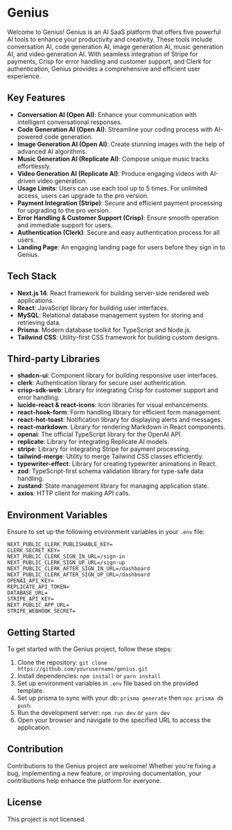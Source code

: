 # Genius

Welcome to Genius! Genius is an AI SaaS platform that offers five powerful AI tools to enhance your productivity and creativity. These tools include conversation AI, code generation AI, image generation AI, music generation AI, and video generation AI. With seamless integration of Stripe for payments, Crisp for error handling and customer support, and Clerk for authentication, Genius provides a comprehensive and efficient user experience.

## Key Features

- **Conversation AI (Open AI)**: Enhance your communication with intelligent conversational responses.
- **Code Generation AI (Open AI)**: Streamline your coding process with AI-powered code generation.
- **Image Generation AI (Open AI)**: Create stunning images with the help of advanced AI algorithms.
- **Music Generation AI (Replicate AI)**: Compose unique music tracks effortlessly.
- **Video Generation AI (Replicate AI)**: Produce engaging videos with AI-driven video generation.
- **Usage Limits**: Users can use each tool up to 5 times. For unlimited access, users can upgrade to the pro version.
- **Payment Integration (Stripe)**: Secure and efficient payment processing for upgrading to the pro version.
- **Error Handling & Customer Support (Crisp)**: Ensure smooth operation and immediate support for users.
- **Authentication (Clerk)**: Secure and easy authentication process for all users.
- **Landing Page**: An engaging landing page for users before they sign in to Genius.

## Tech Stack

- **Next.js 14**: React framework for building server-side rendered web applications.
- **React**: JavaScript library for building user interfaces.
- **MySQL**: Relational database management system for storing and retrieving data.
- **Prisma**: Modern database toolkit for TypeScript and Node.js.
- **Tailwind CSS**: Utility-first CSS framework for building custom designs.

## Third-party Libraries

- **shadcn-ui**: Component library for building responsive user interfaces.
- **clerk**: Authentication library for secure user authentication.
- **crisp-sdk-web**: Library for integrating Crisp for customer support and error handling.
- **lucide-react & react-icons**: Icon libraries for visual enhancements.
- **react-hook-form**: Form handling library for efficient form management.
- **react-hot-toast**: Notification library for displaying alerts and messages.
- **react-markdown**: Library for rendering Markdown in React components.
- **openai**: The official TypeScript library for the OpenAI API.
- **replicate**: Library for integrating Replicate AI models.
- **stripe**: Library for integrating Stripe for payment processing.
- **tailwind-merge**: Utility to merge Tailwind CSS classes efficiently.
- **typewriter-effect**: Library for creating typewriter animations in React.
- **zod**: TypeScript-first schema validation library for type-safe data handling.
- **zustand**: State management library for managing application state.
- **axios**: HTTP client for making API calls.

## Environment Variables

Ensure to set up the following environment variables in your `.env` file:

```env
NEXT_PUBLIC_CLERK_PUBLISHABLE_KEY=
CLERK_SECRET_KEY=
NEXT_PUBLIC_CLERK_SIGN_IN_URL=/sign-in
NEXT_PUBLIC_CLERK_SIGN_UP_URL=/sign-up
NEXT_PUBLIC_CLERK_AFTER_SIGN_IN_URL=/dashboard
NEXT_PUBLIC_CLERK_AFTER_SIGN_UP_URL=/dashboard
OPENAI_API_KEY=
REPLICATE_API_TOKEN=
DATABASE_URL=
STRIPE_API_KEY=
NEXT_PUBLIC_APP_URL=
STRIPE_WEBHOOK_SECRET=
```


## Getting Started

To get started with the Genius project, follow these steps:

1. Clone the repository: `git clone https://github.com/yourusername/genius.git`
2. Install dependencies: `npm install` or `yarn install`
3. Set up environment variables in `.env` file based on the provided template.
4. Set up prisma to sync with your db: `prisma generate` then `npx prisma db push`.
4. Run the development server: `npm run dev` or `yarn dev`
5. Open your browser and navigate to the specified URL to access the application.

## Contribution

Contributions to the Genius project are welcome! Whether you're fixing a bug, implementing a new feature, or improving documentation, your contributions help enhance the platform for everyone.

## License

This project is not licensed.
